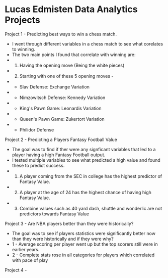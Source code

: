 # Lucas Edmisten Data Analytics Projects

Project 1 -
Predicting best ways to win a chess match.
* I went through different variables in a chess match to see what corelates to winning.
* The two main points I found that correlate with winning are:
* 1) Having the opening move (Being the white pieces)
* 2) Starting with one of these 5 opening moves - 
* - Slav Defense: Exchange Variation
* - Nimzowitsch Defense: Kennedy Variation
* - King's Pawn Game: Leonardis Variation
* - Queen's Pawn Game: Zukertort Variation
* - Philidor Defense

Project 2 -
Predicting a Players Fantasy Football Value
* The goal was to find if ther were any signficant variables that led to a player having a high Fantasy Football output. 
* I tested multiple variables to see what predicted a high value and found these to predict success. 
* 1) A player coming from the SEC in college has the highest predictor of Fantasy Value.
* 2) A player at the age of 24 has the highest chance of having high Fantasy Value.
* 3) Combine values such as 40 yard dash, shuttle and wonderlic are not predictors towards Fantasy Value

Project 3 - 
Are NBA players better than they were historically?
* The goal was to see if players statistics were significantly better now than they were historically and if they were why?
* 1 - Average scoring per player went up but the top scorers still were in earlier years. 
* 2 - Complete stats rose in all categories for players which correlated with pace of play

Project 4 - 



